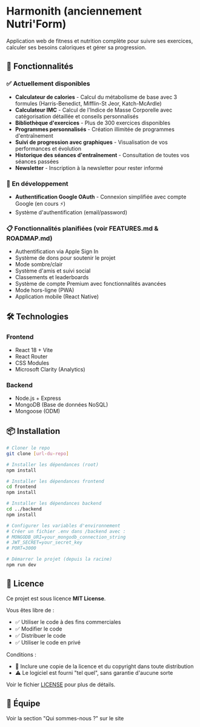 # Harmonith (anciennement Nutri'Form)

Application web de fitness et nutrition complète pour suivre ses exercices, calculer ses besoins caloriques et gérer sa progression.

## 🚀 Fonctionnalités

### ✅ Actuellement disponibles
- **Calculateur de calories** - Calcul du métabolisme de base avec 3 formules (Harris-Benedict, Mifflin-St Jeor, Katch-McArdle)
- **Calculateur IMC** - Calcul de l'Indice de Masse Corporelle avec catégorisation détaillée et conseils personnalisés
- **Bibliothèque d'exercices** - Plus de 300 exercices disponibles
- **Programmes personnalisés** - Création illimitée de programmes d'entraînement
- **Suivi de progression avec graphiques** - Visualisation de vos performances et évolution
- **Historique des séances d'entraînement** - Consultation de toutes vos séances passées
- **Newsletter** - Inscription à la newsletter pour rester informé

### 🔄 En développement
- **Authentification Google OAuth** - Connexion simplifiée avec compte Google (en cours ⚡)
- Système d'authentification (email/password)

### 📋 Fonctionnalités planifiées (voir FEATURES.md & ROADMAP.md)
- Authentification via Apple Sign In
- Système de dons pour soutenir le projet
- Mode sombre/clair
- Système d'amis et suivi social
- Classements et leaderboards
- Système de compte Premium avec fonctionnalités avancées
- Mode hors-ligne (PWA)
- Application mobile (React Native)

## 🛠️ Technologies

### Frontend
- React 18 + Vite
- React Router
- CSS Modules
- Microsoft Clarity (Analytics)

### Backend
- Node.js + Express
- MongoDB (Base de données NoSQL)
- Mongoose (ODM)

## 📦 Installation

```bash
# Cloner le repo
git clone [url-du-repo]

# Installer les dépendances (root)
npm install

# Installer les dépendances frontend
cd frontend
npm install

# Installer les dépendances backend
cd ../backend
npm install

# Configurer les variables d'environnement
# Créer un fichier .env dans /backend avec :
# MONGODB_URI=your_mongodb_connection_string
# JWT_SECRET=your_secret_key
# PORT=3000

# Démarrer le projet (depuis la racine)
npm run dev
```

## 📝 Licence

Ce projet est sous licence **MIT License**.

Vous êtes libre de :
- ✅ Utiliser le code à des fins commerciales
- ✅ Modifier le code
- ✅ Distribuer le code
- ✅ Utiliser le code en privé

Conditions :
- 📄 Inclure une copie de la licence et du copyright dans toute distribution
- ⚠️ Le logiciel est fourni "tel quel", sans garantie d'aucune sorte

Voir le fichier [LICENSE](LICENSE) pour plus de détails.

## 👥 Équipe

Voir la section "Qui sommes-nous ?" sur le site